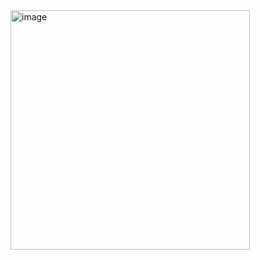 <img width="383" alt="image" src="https://github.com/user-attachments/assets/6982bd9d-17e7-40e4-b77c-67f121433f7d">
